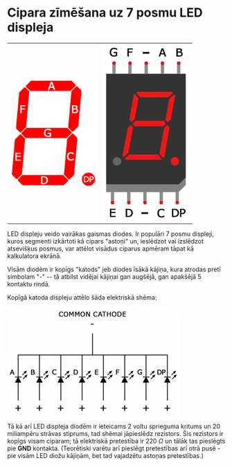 # Cipara zīmēšana uz 7 posmu LED displeja

<table>
  <tr>
    <td><img src="segment_names.png" width="200px"/></td>
    <td><img src="7_segment_display.png" width="200px"/></td>
  </tr>
</table>

LED displeju veido vairākas gaismas diodes. Ir populāri 7 posmu displeji, 
kuros segmenti izkārtoti kā cipars "astoņi" un, ieslēdzot vai izslēdzot 
atsevišķus posmus, var attēlot visādus ciparus apmēram tāpat kā kalkulatora ekrānā.

Visām diodēm ir kopīgs "katods" jeb diodes īsākā kājiņa, kura atrodas pretī 
simbolam "-" -- tā atbilst vidējai kājiņai gan augšējā, gan apakšējā 5 kontaktu rindā. 


Kopīgā katoda displeju attēlo šāda elektriskā shēma:

![](common_cathode.png)

Tā kā arī LED displeja diodēm ir ieteicams 2 voltu sprieguma kritums un 20 miliampēru 
strāvas stiprums, tad shēmai jāpieslēdz rezistors. Šis rezistors ir kopīgs 
visam ciparam; tā elektriskā pretestība ir $220~\Omega$ 
un tālāk tas pieslēgts pie **GND** kontakta. (Teorētiski varētu arī pieslēgt pretestības 
arī otrā pusē - pie visām LED diožu kājiņām, bet tad vajadzētu astoņas pretestības.)


